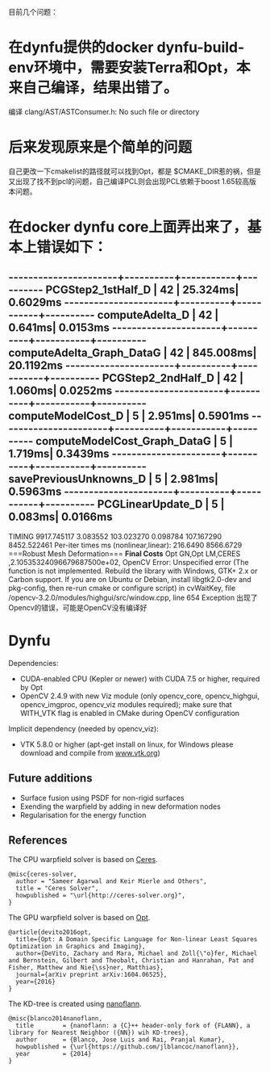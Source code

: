 目前几个问题： 



# 在dynfu提供的docker dynfu-build-env环境中，需要安装Terra和Opt，本来自己编译，结果出错了。
编译 clang/AST/ASTConsumer.h: No such file or directory

# 后来发现原来是个简单的问题
自己更改一下cmakelist的路径就可以找到Opt，都是 $CMAKE_DIR惹的祸，但是又出现了找不到pcl的问题，自己编译PCL则会出现PCL依赖于boost 1.65较高版本问题。

# 在docker dynfu core上面弄出来了，基本上错误如下： 
----------------------+----------+-----------+----------
 PCGStep2_1stHalf_D   |     42   |   25.324ms|  0.6029ms
----------------------+----------+-----------+----------
 computeAdelta_D      |     42   |    0.641ms|  0.0153ms
----------------------+----------+-----------+----------
 computeAdelta_Graph_DataG |     42   |  845.008ms| 20.1192ms
----------------------+----------+-----------+----------
 PCGStep2_2ndHalf_D   |     42   |    1.060ms|  0.0252ms
----------------------+----------+-----------+----------
 computeModelCost_D   |      5   |    2.951ms|  0.5901ms
----------------------+----------+-----------+----------
 computeModelCost_Graph_DataG |      5   |    1.719ms|  0.3439ms
----------------------+----------+-----------+----------
 savePreviousUnknowns_D |      5   |    2.981ms|  0.5963ms
----------------------+----------+-----------+----------
 PCGLinearUpdate_D    |      5   |    0.083ms|  0.0166ms
--------------------------------------------------------
TIMING 9917.745117 3.083552 103.023270 0.098784 107.167290 8452.522461
Per-iter times ms (nonlinear,linear): 216.6490  8566.6729
===Robust Mesh Deformation===
**Final Costs**
Opt GN,Opt LM,CERES
,2.10535324096679687500e+02,
OpenCV Error: Unspecified error (The function is not implemented. Rebuild the library with Windows, GTK+ 2.x or Carbon support. If you are on Ubuntu or Debian, install libgtk2.0-dev and pkg-config, then re-run cmake or configure script) in cvWaitKey, file /opencv-3.2.0/modules/highgui/src/window.cpp, line 654
Exception
出现了Opencv的错误，可能是OpenCV没有编译好


Dynfu
============
Dependencies:
* CUDA-enabled CPU (Kepler or newer) with CUDA 7.5 or higher, required by Opt
* OpenCV 2.4.9 with new Viz module (only opencv_core, opencv_highgui, opencv_imgproc, opencv_viz modules required); make sure that WITH_VTK flag is enabled in CMake during OpenCV configuration

Implicit dependency (needed by opencv_viz):
* VTK 5.8.0 or higher (apt-get install on linux, for Windows please download and compile from www.vtk.org)

## Future additions
* Surface fusion using PSDF for non-rigid surfaces
* Exending the warpfield by adding in new deformation nodes
* Regularisation for the energy function

## References
The CPU warpfield solver is based on [Ceres](https://github.com/ceres-solver/ceres-solver).
```
@misc{ceres-solver,
  author = "Sameer Agarwal and Keir Mierle and Others",
  title = "Ceres Solver",
  howpublished = "\url{http://ceres-solver.org}",
}
```
The GPU warpfield solver is based on [Opt](http://optlang.org).
```
@article{devito2016opt,
  title={Opt: A Domain Specific Language for Non-linear Least Squares Optimization in Graphics and Imaging},
  author={DeVito, Zachary and Mara, Michael and Zoll{\"o}fer, Michael and Bernstein, Gilbert and Theobalt, Christian and Hanrahan, Pat and Fisher, Matthew and Nie{\ss}ner, Matthias},
  journal={arXiv preprint arXiv:1604.06525},
  year={2016}
}
```
The KD-tree is created using [nanoflann](https://github.com/jlblancoc/nanoflann).
```
@misc{blanco2014nanoflann,
  title        = {nanoflann: a {C}++ header-only fork of {FLANN}, a library for Nearest Neighbor ({NN}) wih KD-trees},
  author       = {Blanco, Jose Luis and Rai, Pranjal Kumar},
  howpublished = {\url{https://github.com/jlblancoc/nanoflann}},
  year         = {2014}
}
```
